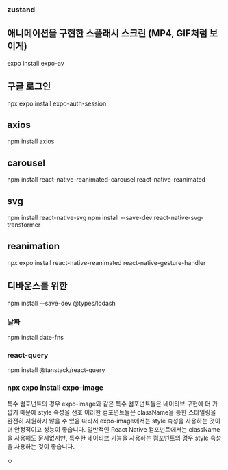### zustand

## 애니메이션을 구현한 스플래시 스크린 (MP4, GIF처럼 보이게)

expo install expo-av

## 구글 로그인

npx expo install expo-auth-session

## axios

npm install axios

## carousel

npm install react-native-reanimated-carousel react-native-reanimated

## svg

npm install react-native-svg
npm install --save-dev react-native-svg-transformer

## reanimation

npx expo install react-native-reanimated react-native-gesture-handler

## 디바운스를 위한

npm install --save-dev @types/lodash

### 날짜

npm install date-fns

### react-query

npm install @tanstack/react-query

### npx expo install expo-image

특수 컴포넌트의 경우
expo-image와 같은 특수 컴포넌트들은 네이티브 구현에 더 가깝기 때문에 style 속성을 선호
이러한 컴포넌트들은 className을 통한 스타일링을 완전히 지원하지 않을 수 있음
따라서 expo-image에서는 style 속성을 사용하는 것이 더 안정적이고 성능이 좋습니다. 일반적인 React Native 컴포넌트에서는 className을 사용해도 문제없지만, 특수한 네이티브 기능을 사용하는 컴포넌트의 경우 style 속성을 사용하는 것이 좋습니다.

ㅇ
